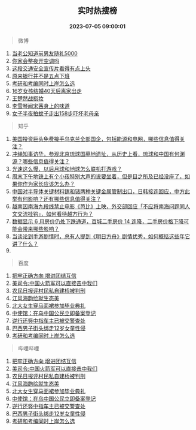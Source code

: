 <div align="center"><h2>实时热搜榜</h2><h4>2023-07-05 09:00:01</h4></div>

> 微博  

1. [当老公知道前男友随礼5000](https://s.weibo.com/weibo?q=%23%E5%BD%93%E8%80%81%E5%85%AC%E7%9F%A5%E9%81%93%E5%89%8D%E7%94%B7%E5%8F%8B%E9%9A%8F%E7%A4%BC5000%23&t=31&band_rank=1&Refer=top)<br />
2. [你家会整夜开空调吗](https://s.weibo.com/weibo?q=%23%E4%BD%A0%E5%AE%B6%E4%BC%9A%E6%95%B4%E5%A4%9C%E5%BC%80%E7%A9%BA%E8%B0%83%E5%90%97%23&t=31&band_rank=2&Refer=top)<br />
3. [这段交通安全宣传片看得有点上头](https://s.weibo.com/weibo?q=%23%E8%BF%99%E6%AE%B5%E4%BA%A4%E9%80%9A%E5%AE%89%E5%85%A8%E5%AE%A3%E4%BC%A0%E7%89%87%E7%9C%8B%E5%BE%97%E6%9C%89%E7%82%B9%E4%B8%8A%E5%A4%B4%23&t=31&band_rank=3&Refer=top)<br />
4. [原来银行并不是五点下班](https://s.weibo.com/weibo?q=%23%E5%8E%9F%E6%9D%A5%E9%93%B6%E8%A1%8C%E5%B9%B6%E4%B8%8D%E6%98%AF%E4%BA%94%E7%82%B9%E4%B8%8B%E7%8F%AD%23&t=31&band_rank=4&Refer=top)<br />
5. [考研和考编同时上岸怎么选](https://s.weibo.com/weibo?q=%23%E8%80%83%E7%A0%94%E5%92%8C%E8%80%83%E7%BC%96%E5%90%8C%E6%97%B6%E4%B8%8A%E5%B2%B8%E6%80%8E%E4%B9%88%E9%80%89%23&t=31&band_rank=5&Refer=top)<br />
6. [16岁女孩结婚40天后离家出走](https://s.weibo.com/weibo?q=%2316%E5%B2%81%E5%A5%B3%E5%AD%A9%E7%BB%93%E5%A9%9A40%E5%A4%A9%E5%90%8E%E7%A6%BB%E5%AE%B6%E5%87%BA%E8%B5%B0%23&t=31&band_rank=6&Refer=top)<br />
7. [王楚然战损妆](https://s.weibo.com/weibo?q=%23%E7%8E%8B%E6%A5%9A%E7%84%B6%E6%88%98%E6%8D%9F%E5%A6%86%23&t=31&band_rank=7&Refer=top)<br />
8. [李雪琴闻宋茜身上的味道](https://s.weibo.com/weibo?q=%23%E6%9D%8E%E9%9B%AA%E7%90%B4%E9%97%BB%E5%AE%8B%E8%8C%9C%E8%BA%AB%E4%B8%8A%E7%9A%84%E5%91%B3%E9%81%93%23&t=31&band_rank=8&Refer=top)<br />
9. [女子半夜拍蚊子走出158步吓坏老母亲](https://s.weibo.com/weibo?q=%23%E5%A5%B3%E5%AD%90%E5%8D%8A%E5%A4%9C%E6%8B%8D%E8%9A%8A%E5%AD%90%E8%B5%B0%E5%87%BA158%E6%AD%A5%E5%90%93%E5%9D%8F%E8%80%81%E6%AF%8D%E4%BA%B2%23&t=31&band_rank=9&Refer=top)<br />

> 知乎  

1. [美国投资巨头免费接手乌克兰全部国企，包括能源和电网，哪些信息值得关注？](https://www.zhihu.com/question/610223926)<br />
2. [冲绳知事访华，参观北京琉球国墓地遗址，从历史上看，琉球和中国有何渊源？哪些信息值得关注？](https://www.zhihu.com/question/610361691)<br />
3. [光速这么慢，以后月球和地球怎么联机打游戏？](https://www.zhihu.com/question/609921573)<br />
4. [周末下午地铁上有个小孩特别大声的说要坐着，但是目之所及已经没座了，如果你作为家长应该怎么办？](https://www.zhihu.com/question/602074778)<br />
5. [中国对半导体关键材料镓和锗两种关键金属管制出口，日韩接连回应，中方此举有何影响？还有哪些信息值得关注？](https://www.zhihu.com/question/610357929)<br />
6. [越南因南海九段线禁止电影《芭比》上映，外交部回应「不应将南海问题同人文交流挂钩」，如何看待越方行为？](https://www.zhihu.com/question/610272972)<br />
7. [数据显示 6 月房价仍处下跌通道，百城二手房价 14 连降，二手房价格下降可能会带来哪些影响？](https://www.zhihu.com/question/610049419)<br />
8. [当谈论到手游剧情时，总有人提到《明日方舟》剧情优秀，如何概括这些年它讲了什么？](https://www.zhihu.com/question/610177706)<br />
9. []()<br />

> 百度  

1. [把牢正确方向 增进团结互信](https://www.baidu.com/s?wd=%E6%8A%8A%E7%89%A2%E6%AD%A3%E7%A1%AE%E6%96%B9%E5%90%91+%E5%A2%9E%E8%BF%9B%E5%9B%A2%E7%BB%93%E4%BA%92%E4%BF%A1&sa=fyb_news&rsv_dl=fyb_news)<br />
2. [美司令:中国火箭军可以直接击中我们](https://www.baidu.com/s?wd=%E7%BE%8E%E5%8F%B8%E4%BB%A4%3A%E4%B8%AD%E5%9B%BD%E7%81%AB%E7%AE%AD%E5%86%9B%E5%8F%AF%E4%BB%A5%E7%9B%B4%E6%8E%A5%E5%87%BB%E4%B8%AD%E6%88%91%E4%BB%AC&sa=fyb_news&rsv_dl=fyb_news)<br />
3. [农民日报评村民私自建桥被判刑](https://www.baidu.com/s?wd=%E5%86%9C%E6%B0%91%E6%97%A5%E6%8A%A5%E8%AF%84%E6%9D%91%E6%B0%91%E7%A7%81%E8%87%AA%E5%BB%BA%E6%A1%A5%E8%A2%AB%E5%88%A4%E5%88%91&sa=fyb_news&rsv_dl=fyb_news)<br />
4. [江风海韵绘就生态美](https://www.baidu.com/s?wd=%E6%B1%9F%E9%A3%8E%E6%B5%B7%E9%9F%B5%E7%BB%98%E5%B0%B1%E7%94%9F%E6%80%81%E7%BE%8E&sa=fyb_news&rsv_dl=fyb_news)<br />
5. [北大女生穿马面裙参加毕业典礼](https://www.baidu.com/s?wd=%E5%8C%97%E5%A4%A7%E5%A5%B3%E7%94%9F%E7%A9%BF%E9%A9%AC%E9%9D%A2%E8%A3%99%E5%8F%82%E5%8A%A0%E6%AF%95%E4%B8%9A%E5%85%B8%E7%A4%BC&sa=fyb_news&rsv_dl=fyb_news)<br />
6. [中使馆：在乌中国公民立即备案登记](https://www.baidu.com/s?wd=%E4%B8%AD%E4%BD%BF%E9%A6%86%EF%BC%9A%E5%9C%A8%E4%B9%8C%E4%B8%AD%E5%9B%BD%E5%85%AC%E6%B0%91%E7%AB%8B%E5%8D%B3%E5%A4%87%E6%A1%88%E7%99%BB%E8%AE%B0&sa=fyb_news&rsv_dl=fyb_news)<br />
7. [逆行还竖中指车主已被交警查处](https://www.baidu.com/s?wd=%E9%80%86%E8%A1%8C%E8%BF%98%E7%AB%96%E4%B8%AD%E6%8C%87%E8%BD%A6%E4%B8%BB%E5%B7%B2%E8%A2%AB%E4%BA%A4%E8%AD%A6%E6%9F%A5%E5%A4%84&sa=fyb_news&rsv_dl=fyb_news)<br />
8. [巴西男子街头绑走12岁女童性侵](https://www.baidu.com/s?wd=%E5%B7%B4%E8%A5%BF%E7%94%B7%E5%AD%90%E8%A1%97%E5%A4%B4%E7%BB%91%E8%B5%B012%E5%B2%81%E5%A5%B3%E7%AB%A5%E6%80%A7%E4%BE%B5&sa=fyb_news&rsv_dl=fyb_news)<br />
9. [考研和考编同时上岸怎么选](https://www.baidu.com/s?wd=%E8%80%83%E7%A0%94%E5%92%8C%E8%80%83%E7%BC%96%E5%90%8C%E6%97%B6%E4%B8%8A%E5%B2%B8%E6%80%8E%E4%B9%88%E9%80%89&sa=fyb_news&rsv_dl=fyb_news)<br />

> 哔哩哔哩  

1. [把牢正确方向 增进团结互信](https://www.baidu.com/s?wd=%E6%8A%8A%E7%89%A2%E6%AD%A3%E7%A1%AE%E6%96%B9%E5%90%91+%E5%A2%9E%E8%BF%9B%E5%9B%A2%E7%BB%93%E4%BA%92%E4%BF%A1&sa=fyb_news&rsv_dl=fyb_news)<br />
2. [美司令:中国火箭军可以直接击中我们](https://www.baidu.com/s?wd=%E7%BE%8E%E5%8F%B8%E4%BB%A4%3A%E4%B8%AD%E5%9B%BD%E7%81%AB%E7%AE%AD%E5%86%9B%E5%8F%AF%E4%BB%A5%E7%9B%B4%E6%8E%A5%E5%87%BB%E4%B8%AD%E6%88%91%E4%BB%AC&sa=fyb_news&rsv_dl=fyb_news)<br />
3. [农民日报评村民私自建桥被判刑](https://www.baidu.com/s?wd=%E5%86%9C%E6%B0%91%E6%97%A5%E6%8A%A5%E8%AF%84%E6%9D%91%E6%B0%91%E7%A7%81%E8%87%AA%E5%BB%BA%E6%A1%A5%E8%A2%AB%E5%88%A4%E5%88%91&sa=fyb_news&rsv_dl=fyb_news)<br />
4. [江风海韵绘就生态美](https://www.baidu.com/s?wd=%E6%B1%9F%E9%A3%8E%E6%B5%B7%E9%9F%B5%E7%BB%98%E5%B0%B1%E7%94%9F%E6%80%81%E7%BE%8E&sa=fyb_news&rsv_dl=fyb_news)<br />
5. [北大女生穿马面裙参加毕业典礼](https://www.baidu.com/s?wd=%E5%8C%97%E5%A4%A7%E5%A5%B3%E7%94%9F%E7%A9%BF%E9%A9%AC%E9%9D%A2%E8%A3%99%E5%8F%82%E5%8A%A0%E6%AF%95%E4%B8%9A%E5%85%B8%E7%A4%BC&sa=fyb_news&rsv_dl=fyb_news)<br />
6. [中使馆：在乌中国公民立即备案登记](https://www.baidu.com/s?wd=%E4%B8%AD%E4%BD%BF%E9%A6%86%EF%BC%9A%E5%9C%A8%E4%B9%8C%E4%B8%AD%E5%9B%BD%E5%85%AC%E6%B0%91%E7%AB%8B%E5%8D%B3%E5%A4%87%E6%A1%88%E7%99%BB%E8%AE%B0&sa=fyb_news&rsv_dl=fyb_news)<br />
7. [逆行还竖中指车主已被交警查处](https://www.baidu.com/s?wd=%E9%80%86%E8%A1%8C%E8%BF%98%E7%AB%96%E4%B8%AD%E6%8C%87%E8%BD%A6%E4%B8%BB%E5%B7%B2%E8%A2%AB%E4%BA%A4%E8%AD%A6%E6%9F%A5%E5%A4%84&sa=fyb_news&rsv_dl=fyb_news)<br />
8. [巴西男子街头绑走12岁女童性侵](https://www.baidu.com/s?wd=%E5%B7%B4%E8%A5%BF%E7%94%B7%E5%AD%90%E8%A1%97%E5%A4%B4%E7%BB%91%E8%B5%B012%E5%B2%81%E5%A5%B3%E7%AB%A5%E6%80%A7%E4%BE%B5&sa=fyb_news&rsv_dl=fyb_news)<br />
9. [考研和考编同时上岸怎么选](https://www.baidu.com/s?wd=%E8%80%83%E7%A0%94%E5%92%8C%E8%80%83%E7%BC%96%E5%90%8C%E6%97%B6%E4%B8%8A%E5%B2%B8%E6%80%8E%E4%B9%88%E9%80%89&sa=fyb_news&rsv_dl=fyb_news)<br />
